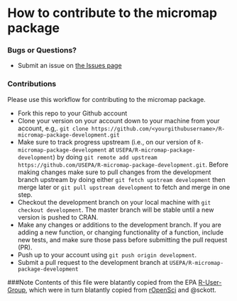 How to contribute to the micromap package
================================

### Bugs or Questions?

* Submit an issue on [the Issues page](https://github.com/USEPA/R-micromap-package-development/issues)

### Contributions
Please use this workflow for contributing to the micromap package.

* Fork this repo to your Github account
* Clone your version on your account down to your machine from your account, e.g,. `git clone https://github.com/<yourgithubusername>/R-micromap-package-development.git`
* Make sure to track progress upstream (i.e., on our version of `R-micromap-package-development` at `USEPA/R-micromap-package-development`) by doing `git remote add upstream https://github.com/USEPA/R-micromap-package-development.git`. Before making changes make sure to pull changes from the development branch upstream by doing either `git fetch upstream development` then merge later or `git pull upstream development` to fetch and merge in one step. 
* Checkout the development branch on your local machine with `git checkout development`.  The master branch will be stable until a new version is pushed to CRAN.
* Make any changes or additions to the development branch.  If you are adding a new function, or changing functionality of a function, include new tests, and make sure those pass before submitting the pull request (PR).
* Push up to your account using `git push origin development`.
* Submit a pull request to the development branch at `USEPA/R-micromap-package-development`

###Note
Contents of this file were blatantly copied from the EPA [R-User-Group](https://github.com/USEPA/R-User-Group), which were in turn blatantly copied from [rOpenSci](https://github.com/rOpenSci) and @sckott.